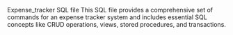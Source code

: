 Expense_tracker SQL file 
 This SQL file provides a comprehensive set of commands for an expense tracker system and includes essential SQL concepts like CRUD operations, views, stored procedures, and transactions. 
